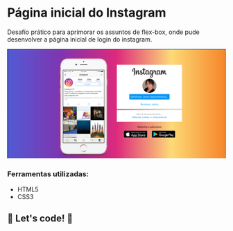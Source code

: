 # Página inicial do Instagram
Desafio prático para aprimorar os assuntos de flex-box, onde pude desenvolver a página inicial de login do instagram. 

![print](./images/img/Captura%20de%20tela%20de%202022-06-21%2020-08-21.png)

### Ferramentas utilizadas:

- HTML5
- CSS3

## 🚀 Let's code! 🚀
